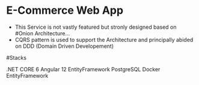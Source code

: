 # E-Commerce Web App 

- This Service is not vastly featured but stronly designed based on #Onion Architecture...
- CQRS pattern is used to support the Architecture and principally abided on DDD (Domain Driven Developement)






#Stacks

.NET CORE 6 
Angular 12
EntityFramework
PostgreSQL
Docker
EntityFramework


